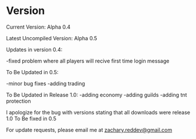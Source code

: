 Version
=======
Current Version: Alpha 0.4

Latest Uncompiled Version: Alpha 0.5

Updates in version 0.4:

-fixed problem where all players will recive first time login message

To Be Updated in 0.5:

-minor bug fixes
-adding trading

To Be Updated in Release 1.0:
-adding economy
-adding guilds
-adding tnt protection

I apologize for the bug with versions stating that all downloads were release 1.0 To Be fixed in 0.5

For update requests, please email me at zachary.reddev@gmail.com
